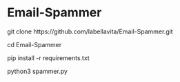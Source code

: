 # Email-Spammer
<p> git clone https://github.com/Iabellavita/Email-Spammer.git </p>
<p> cd Email-Spammer </p>
<p> pip install -r requirements.txt </p>
<p> python3 spammer.py </p>
